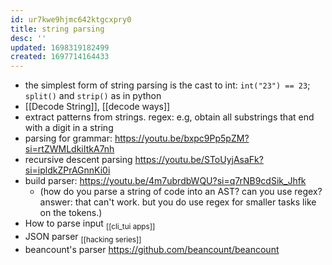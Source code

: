 ```yaml
---
id: ur7kwe9hjmc642ktgcxpry0
title: string parsing
desc: ''
updated: 1698319182499
created: 1697714164433
---
```


- the simplest form of string parsing is the cast to int: `int("23") == 23`; `split()` and `strip()` as in python
- [[Decode String]], [[decode ways]]
- extract patterns from strings. regex: e.g, obtain all substrings that end with a digit in a string
- parsing for grammar: https://youtu.be/bxpc9Pp5pZM?si=rtZWMLdkiItkA7nh
- recursive descent parsing https://youtu.be/SToUyjAsaFk?si=ipldkZPrAGnnKi0i
- build parser: https://youtu.be/4m7ubrdbWQU?si=q7rNB9cdSik_Jhfk
   - (how do you parse a string of code into an AST? can you use regex? answer: that can't work. but you do use regex for smaller tasks like on the tokens.)
- How to parse input <sub>[[cli_tui apps]]</sub>
- JSON parser <sub>[[hacking series]]</sub>
- beancount's parser https://github.com/beancount/beancount
